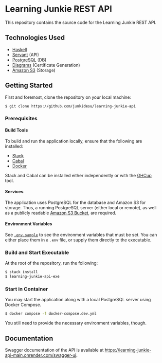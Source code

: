 # Learning Junkie REST API

This repository contains the source code for the Learning Junkie REST API.

## Technologies Used

- [Haskell](https://www.haskell.org/)
- [Servant](https://docs.servant.dev/en/stable/index.html) (API)
- [PostgreSQL](https://www.postgresql.org/) (DB)
- [Diagrams](https://diagrams.github.io/) (Certificate Generation)
- [Amazon S3](https://aws.amazon.com/s3/) (Storage)

## Getting Started

First and foremost, clone the repository on your local machine:

```sh
$ git clone https://github.com/junkidesu/learning-junkie-api
```

### Prerequisites

#### Build Tools

To build and run the application locally, ensure that the following are installed:

- [Stack](https://docs.haskellstack.org/en/stable/)
- [Cabal](https://cabal.readthedocs.io/en/stable/)
- [Docker](https://www.docker.com/)

Stack and Cabal can be installed either independently or with the [GHCup](https://www.haskell.org/ghcup/) tool.

#### Services

The application uses PostgreSQL for the database and Amazon S3 for storage. Thus, a running PostgreSQL server (either local or remote), as well as a publicly readable [Amazon S3 Bucket](https://aws.amazon.com/s3/), are required.

#### Environment Variables

See [`.env.sample`](./.env.sample) to see the environment variables that must be set. You can either place them in a `.env` file, or supply them directly to the executable.

### Build and Start Executable

At the root of the repository, run the following:

```sh
$ stack install
$ learning-junkie-api-exe
```

### Start in Container

You may start the application along with a local PostgreSQL server using Docker Compose.

```sh
$ docker compose -f docker-compose.dev.yml
```

You still need to provide the necessary environment variables, though.

## Documentation

Swagger documentation of the API is available at https://learning-junkie-api-main.onrender.com/swagger-ui.
